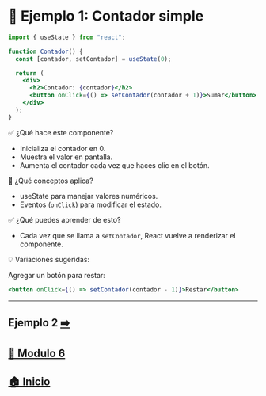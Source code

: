 # 🧪 Ejemplo 1: Contador simple

```jsx
import { useState } from "react";

function Contador() {
  const [contador, setContador] = useState(0);

  return (
    <div>
      <h2>Contador: {contador}</h2>
      <button onClick={() => setContador(contador + 1)}>Sumar</button>
    </div>
  );
}
```

✅ ¿Qué hace este componente?

* Inicializa el contador en 0.
* Muestra el valor en pantalla.
* Aumenta el contador cada vez que haces clic en el botón.

🧠 ¿Qué conceptos aplica?

* useState para manejar valores numéricos.
* Eventos (`onClick`) para modificar el estado.

✅ ¿Qué puedes aprender de esto?

* Cada vez que se llama a `setContador`, React vuelve a renderizar el componente.

💡 Variaciones sugeridas:

Agregar un botón para restar:

```jsx
<button onClick={() => setContador(contador - 1)}>Restar</button>
```

---

## Ejemplo 2 [➡️](../Ejemplos/Ejemplo_2.md)

## [📄 Modulo 6](../Modulo_6.md) 

## [🏠 Inicio](../../README.md) 
